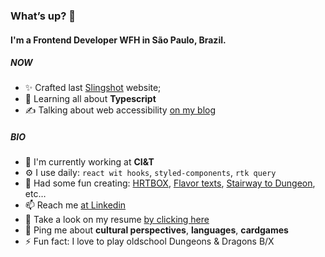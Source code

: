 ### What’s up? 👋

#### I'm a Frontend Developer WFH in São Paulo, Brazil.

##### NOW

- ✨ Crafted last [Slingshot](https://slingshot-inc.com) website;
- 🌱 Learning all about **Typescript**
- ✍️ Talking about web accessibility [on my blog](https://dotpegaso.com.br)

##### BIO

- 🏢 I'm currently working at **CI&T**
- ⚙️ I use daily: `react wit hooks`, `styled-components`, `rtk query`
- 💅 Had some fun creating: [HRTBOX](https://www.instagram.com/explore/tags/hrtbox/top/), [Flavor texts](https://flavortexts.netlify.app), [Stairway to Dungeon](https://www.stairwaytodungeon.com), etc…
- 📫 Reach me [at Linkedin](https://linkedin.com/in/dotpegaso)
- 📄 Take a look on my resume [by clicking here](https://drive.google.com/file/d/1zl4wcJEOZe_xlUF59JxynyLqzTN8gMkH/view?usp=sharing)
- 💬 Ping me about **cultural perspectives**, **languages**, **cardgames**
- ⚡️ Fun fact: I love to play oldschool Dungeons & Dragons B/X
